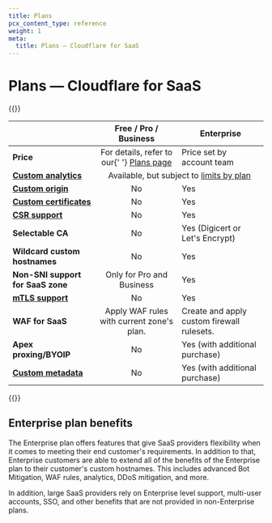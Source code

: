 ```yaml
---
title: Plans
pcx_content_type: reference
weight: 1
meta:
  title: Plans — Cloudflare for SaaS
---
```


# Plans — Cloudflare for SaaS

{{<table-wrap>}}

<table style="width:100%;border:1">
	<thead>
		<tr>
			<th></th>
			<th>Free / Pro / Business</th>
			<th>Enterprise</th>
		</tr>
	</thead>
	<tbody>
		<tr>
			<td>
				<strong>Price</strong>
			</td>
			<td style="text-align:center">
				For details, refer to our{' '}
				<a href="https://www.cloudflare.com/plans/#overview">Plans page</a>
			</td>
			<td>Price set by account team</td>
		</tr>
		<tr>
			<td>
				<strong>
					<a href="/cloudflare-for-saas/hostname-analytics/">Custom analytics</a>
				</strong>
			</td>
			<td colspan="2" style="text-align:center">
				Available, but subject to
				<a href="/analytics/graphql-api/limits/">limits by plan</a>
			</td>
		</tr>
		<tr>
			<td>
				<strong>
					<a href="/cloudflare-for-saas/start/advanced-settings/custom-origin/">Custom origin</a>
				</strong>
			</td>
			<td style="text-align:center">No</td>
			<td>Yes</td>
		</tr>
		<tr>
			<td>
				<strong>
					<a href="/cloudflare-for-saas/security/certificate-management/custom-certificates/">
						Custom certificates
					</a>
				</strong>
			</td>
			<td style="text-align:center">No</td>
			<td>Yes</td>
		</tr>
		<tr>
			<td>
				<strong>
					<a href="/cloudflare-for-saas/security/certificate-management/custom-certificates/certificate-signing-requests/">
						CSR support
					</a>
				</strong>
			</td>
			<td style="text-align:center">No</td>
			<td>Yes</td>
		</tr>
		<tr>
			<td>
				<strong>Selectable CA</strong>
			</td>
			<td style="text-align:center">No</td>
			<td>Yes (Digicert or Let's Encrypt)</td>
		</tr>
		<tr>
			<td>
				<strong>Wildcard custom hostnames</strong>
			</td>
			<td style="text-align:center">No</td>
			<td>Yes</td>
		</tr>
		<tr>
			<td>
				<strong>Non-SNI support for SaaS zone</strong>
			</td>
			<td style="text-align:center">Only for Pro and Business</td>
			<td>Yes</td>
		</tr>
		<tr>
			<td>
				<strong>
					<a href="/cloudflare-for-saas/security/certificate-management/enforce-mtls/">
						mTLS support
					</a>
				</strong>
			</td>
			<td style="text-align:center">No</td>
			<td>Yes</td>
		</tr>
		<tr>
			<td>
				<strong>WAF for SaaS</strong>
			</td>
			<td style="text-align:center">Apply WAF rules with current zone's plan.</td>
			<td>Create and apply custom firewall rulesets.</td>
		</tr>
		<tr>
			<td>
				<strong>Apex proxing/BYOIP</strong>
			</td>
			<td style="text-align:center">No</td>
			<td>Yes (with additional purchase)</td>
		</tr>
		<tr>
			<td>
				<strong>
					<a href="/cloudflare-for-saas/workers-for-platforms/custom-metadata/">Custom metadata</a>
				</strong>
			</td>
			<td style="text-align:center">No</td>
			<td>Yes (with additional purchase)</td>
		</tr>
	</tbody>
</table>

{{</table-wrap>}}

## Enterprise plan benefits

The Enterprise plan offers features that give SaaS providers flexibility when it comes to meeting their end customer's requirements. In addition to that, Enterprise customers are able to extend all of the benefits of the Enterprise plan to their customer's custom hostnames. This includes advanced Bot Mitigation, WAF rules, analytics, DDoS mitigation, and more.

In addition, large SaaS providers rely on Enterprise level support, multi-user accounts, SSO, and other benefits that are not provided in non-Enterprise plans.
